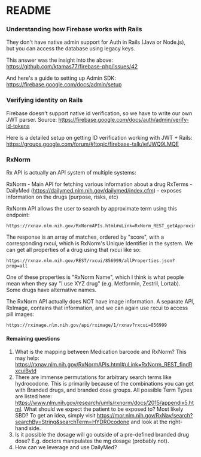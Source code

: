 # README

### Understanding how Firebase works with Rails
They don't have native admin support for Auth in Rails (Java or Node.js), but you can access the database using legacy keys.

This answer was the insight into the above: https://github.com/ktamas77/firebase-php/issues/42

And here's a guide to setting up Admin SDK: https://firebase.google.com/docs/admin/setup

### Verifying identity on Rails
Firebase doesn't support native id verification, so we have to write our own
JWT parser. Source: https://firebase.google.com/docs/auth/admin/verify-id-tokens

Here is a detailed setup on getting ID verification working with JWT + Rails:
https://groups.google.com/forum/#!topic/firebase-talk/iefJWQ9LMQE


### RxNorm
Rx API is actually an API system of multiple systems:

RxNorm - Main API for fetching various information about a drug
RxTerms -
DailyMed (https://dailymed.nlm.nih.gov/dailymed/index.cfm) - exposes information on the drugs (purpose, risks, etc)

RxNorm API allows the user to search by approximate term using this endpoint:

```
https://rxnav.nlm.nih.gov/RxNormAPIs.html#uLink=RxNorm_REST_getApproximateMatch
```

The response is an array of matches, ordered by "score", with a corresponding rxcui, which is RxNorm's Unique Identifier in the system. We can get all properties of a drug using that rxcui like so:

```
https://rxnav.nlm.nih.gov/REST/rxcui/856999/allProperties.json?prop=all
```

One of these properties is "RxNorm Name", which I think is what people mean when they say "I use XYZ drug" (e.g. Metformin, Zestril, Lortab). Some drugs have alternative names.

The RxNorm API actually does NOT have image information. A separate API, RxImage, contains that information, and we can again use rxcui to access pill images:

```
https://rximage.nlm.nih.gov/api/rximage/1/rxnav?rxcui=856999
```

#### Remaining questions
1. What is the mapping between Medication barcode and RxNorm? This may help: https://rxnav.nlm.nih.gov/RxNormAPIs.html#uLink=RxNorm_REST_findRxcuiById
2. There are immense permutations for arbitrary search terms like hydrocodone. This is primarily because of the combinations you can get with Branded drugs, and branded dose groups. All possible Term Types are listed here: https://www.nlm.nih.gov/research/umls/rxnorm/docs/2015/appendix5.html. What should
we expect the patient to be exposed to? Most likely SBD? To get an idea, simply visit https://mor.nlm.nih.gov/RxNav/search?searchBy=String&searchTerm=HYDROcodone and look at the right-hand side.
3. Is it possible the dosage will go outside of a pre-defined branded drug dose? E.g. doctors manipulates the mg dosage (probably not).
4. How can we leverage and use DailyMed?
